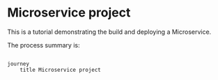 # Microservice project

This is a tutorial demonstrating the build and deploying a Microservice.

The process summary is:

```mermaid

journey
    title Microservice project

```

